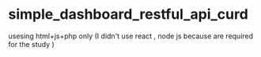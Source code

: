 # simple_dashboard_restful_api_curd
usesing html+js+php only 
(I didn't use react , node js because are required for the study )
